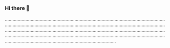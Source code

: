 ### Hi there 👋

......................................................................................................................................................................................................................................................................................................................................................................................................................................................................................................................................................................................................